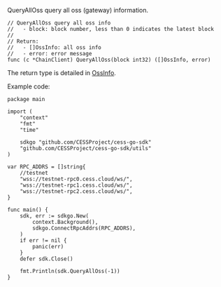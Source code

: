 QueryAllOss query all oss (gateway) information.

```golang
// QueryAllOss query all oss info
//   - block: block number, less than 0 indicates the latest block
//
// Return:
//   - []OssInfo: all oss info
//   - error: error message
func (c *ChainClient) QueryAllOss(block int32) ([]OssInfo, error)
```
The return type is detailed in [OssInfo](../chain_type.md#OssInfo).

Example code:
```golang
package main

import (
	"context"
	"fmt"
	"time"

	sdkgo "github.com/CESSProject/cess-go-sdk"
	"github.com/CESSProject/cess-go-sdk/utils"
)

var RPC_ADDRS = []string{
	//testnet
	"wss://testnet-rpc0.cess.cloud/ws/",
	"wss://testnet-rpc1.cess.cloud/ws/",
	"wss://testnet-rpc2.cess.cloud/ws/",
}

func main() {
	sdk, err := sdkgo.New(
		context.Background(),
		sdkgo.ConnectRpcAddrs(RPC_ADDRS),
	)
	if err != nil {
		panic(err)
	}
	defer sdk.Close()

	fmt.Println(sdk.QueryAllOss(-1))
}
```